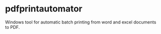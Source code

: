 # pdfprintautomator
Windows tool for automatic batch printing from word and excel documents to PDF.
